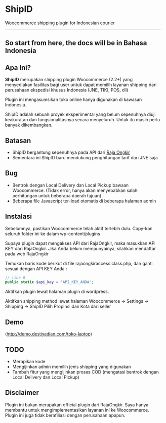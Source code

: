 # ShipID
Woocommerce shipping plugin for Indonesian courier

--------------------------------------------------------------
So start from here, the docs will be in **Bahasa Indonesia**
---------------------------------------------------------------

## Apa Ini?
**ShipID** merupakan shipping plugin Woocommerce (2.2+) yang menyediakan fasilitas bagi user untuk dapat memilih layanan shipping dari perusahaan ekspedisi khusus Indonesia (JNE, TIKI, POS, dll)

Plugin ini mengasumsikan toko online hanya digunakan di kawasan Indonesia.

ShipID adalah sebuah proyek eksperimental yang belum sepenuhnya diuji keakuratan dan fungsionalitasnya secara menyeluruh. Untuk itu masih perlu banyak dikembangkan.

## Batasan
- ShipID bergantung sepenuhnya pada API dari [Raja Ongkir](http://rajaongkir.com)
- Sementara ini ShipID baru mendukung penghitungan tarif dari JNE saja

## Bug
- Bentrok dengan Local Delivery dan Local Pickup bawaan Woocommerce. (Tidak error, hanya akan menyebabkan salah perhitungan untuk beberapa daerah tujuan)
- Beberapa file Javascript ter-load otomatis di beberapa halaman admin

## Instalasi
Sebelumnya, pastikan Woocommerce telah aktif terlebih dulu.
Copy-kan seluruh folder ini ke dalam wp-content/plugins

Supaya plugin dapat mengakses API dari RajaOngkir, maka masukkan API KEY dari RajaOngkir. Jika Anda belum mempunyainya, silahkan mendaftar pada web RajaOngkir

Temukan baris kode berikut di file rajaongkiraccess.class.php, dan ganti sesuai dengan API KEY Anda : 
```php
// line 8
public static $api_key = 'API_KEY_ANDA';
```

Aktifkan plugin lewat halaman plugin di wordpress.

Aktifkan shipping method lewat halaman Woocommerce -> Settings -> Shipping -> ShipID
Pilih Propinsi dan Kota dari seller

## Demo
(http://demo.destiyadian.com/toko-laptop)


## TODO
- Merapikan kode
- Mengijinkan admin memilih jenis shipping yang digunakan
- Tambah fitur yang mengijinkan proses COD (mengatasi bentrok dengan Local Delivery dan Local Pickup)

## Disclaimer
Plugin ini bukan merupakan official plugin dari RajaOngkir. Saya hanya membantu untuk mengimplementasikan layanan ini ke Woocommerce.
Plugin ini juga tidak berafiliasi dengan perusahaan apapun.